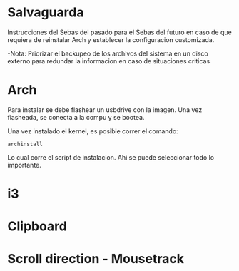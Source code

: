 # Salvaguarda
Instrucciones del Sebas del pasado para el Sebas del futuro en caso de que requiera de reinstalar Arch y establecer la configuracion customizada.

-Nota: Priorizar el backupeo de los archivos del sistema en un disco externo para redundar la informacion en caso de situaciones criticas

# Arch
Para instalar se debe flashear un usbdrive con la imagen. Una vez flasheada, se conecta a la compu y se bootea.

Una vez instalado el kernel, es posible correr el comando:

```
archinstall
```
Lo cual corre el script de instalacion. Ahi se puede seleccionar todo lo importante. 

# i3

# Clipboard

# Scroll direction - Mousetrack
